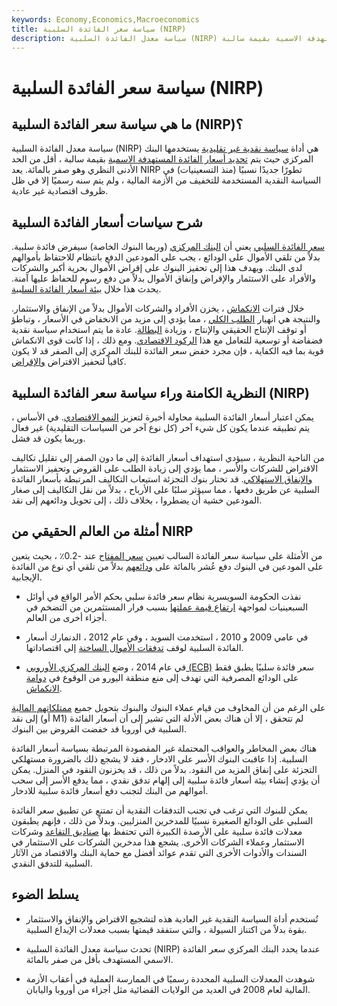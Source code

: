 ```yaml
---
keywords: Economy,Economics,Macroeconomics
title: سياسة سعر الفائدة السلبية (NIRP)
description: سياسة معدل الفائدة السلبية (NIRP) هي أداة يتم من خلالها تحديد أسعار الفائدة المستهدفة الاسمية بقيمة سالبة.
---
```


# سياسة سعر الفائدة السلبية (NIRP)
## ما هي سياسة سعر الفائدة السلبية (NIRP)؟

سياسة معدل الفائدة السلبية (NIRP) هي أداة [سياسة نقدية غير تقليدية](/monetarypolicy) يستخدمها البنك المركزي حيث يتم [تحديد أسعار الفائدة المستهدفة الاسمية](/target-rate) بقيمة سالبة ، أقل من الحد الأدنى النظري وهو صفر بالمائة. يعد NIRP تطورًا جديدًا نسبيًا (منذ التسعينيات) في السياسة النقدية المستخدمة للتخفيف من الأزمة المالية ، ولم يتم سنه رسميًا إلا في ظل ظروف اقتصادية غير عادية.

## شرح سياسات أسعار الفائدة السلبية

[سعر الفائدة السلبي](/negative-interest-rate) يعني أن [البنك المركزي](/centralbank) (وربما البنوك الخاصة) سيفرض فائدة سلبية. بدلاً من تلقي الأموال على الودائع ، يجب على المودعين الدفع بانتظام للاحتفاظ بأموالهم لدى البنك. ويهدف هذا إلى تحفيز البنوك على إقراض الأموال بحرية أكبر والشركات والأفراد على الاستثمار والإقراض وإنفاق الأموال بدلاً من دفع رسوم للحفاظ عليها آمنة. يحدث هذا خلال [بيئة أسعار الفائدة السلبية](/negative-interest-rate-environment).

خلال فترات [الانكماش](/deflation) ، يخزن الأفراد والشركات الأموال بدلاً من الإنفاق والاستثمار. والنتيجة هي انهيار [الطلب الكلي](/aggregatedemand) ، مما يؤدي إلى مزيد من الانخفاض في الأسعار ، وتباطؤ أو توقف الإنتاج الحقيقي والإنتاج ، وزيادة [البطالة](/unemployment). عادة ما يتم استخدام سياسة نقدية فضفاضة أو توسعية للتعامل مع هذا [الركود الاقتصادي](/stagnation). ومع ذلك ، إذا كانت قوى الانكماش قوية بما فيه الكفاية ، فإن مجرد خفض سعر الفائدة للبنك المركزي إلى الصفر قد لا يكون كافياً لتحفيز الاقتراض [والإقراض](/lender).

## النظرية الكامنة وراء سياسة سعر الفائدة السلبية (NIRP)

يمكن اعتبار أسعار الفائدة السلبية محاولة أخيرة لتعزيز [النمو الاقتصادي](/economicgrowth). في الأساس ، يتم تطبيقه عندما يكون كل شيء آخر (كل نوع آخر من السياسات التقليدية) غير فعال وربما يكون قد فشل.

من الناحية النظرية ، سيؤدي استهداف أسعار الفائدة إلى ما دون الصفر إلى تقليل تكاليف الاقتراض للشركات والأسر ، مما يؤدي إلى زيادة الطلب على القروض وتحفيز الاستثمار [والإنفاق الاستهلاكي](/consumer-spending). قد تختار بنوك التجزئة استيعاب التكاليف المرتبطة بأسعار الفائدة السلبية عن طريق دفعها ، مما سيؤثر سلبًا على الأرباح ، بدلاً من نقل التكاليف إلى صغار المودعين خشية أن يضطروا ، بخلاف ذلك ، إلى تحويل ودائعهم إلى نقد.

## أمثلة من العالم الحقيقي من NIRP

من الأمثلة على سياسة سعر الفائدة السالب تعيين [سعر المفتاح](/key-rate) عند -0.2٪ ، بحيث يتعين على المودعين في البنوك دفع عُشر بالمائة على [ودائعهم](/deposit) بدلاً من تلقي أي نوع من الفائدة الإيجابية.

- نفذت الحكومة السويسرية نظام سعر فائدة سلبي بحكم الأمر الواقع في أوائل السبعينيات لمواجهة [ارتفاع قيمة عملتها](/currency-appreciation) بسبب فرار المستثمرين من التضخم في أجزاء أخرى من العالم.

- في عامي 2009 و 2010 ، استخدمت السويد ، وفي عام 2012 ، الدنمارك أسعار الفائدة السلبية لوقف [تدفقات الأموال الساخنة](/hotmoney) إلى اقتصاداتها.

- في عام 2014 ، وضع [البنك المركزي الأوروبي (ECB)](/europeancentralbank) سعر فائدة سلبيًا يطبق فقط على الودائع المصرفية التي تهدف إلى منع منطقة اليورو من الوقوع في [دوامة الانكماش](/deflationary-spiral).

على الرغم من أن المخاوف من قيام عملاء البنوك والبنوك بتحويل جميع [ممتلكاتهم المالية](/holdings) إلى نقد (أو M1) لم تتحقق ، إلا أن هناك بعض الأدلة التي تشير إلى أن أسعار الفائدة السلبية في أوروبا قد خفضت القروض بين البنوك.

هناك بعض المخاطر والعواقب المحتملة غير المقصودة المرتبطة بسياسة أسعار الفائدة السلبية. إذا عاقبت البنوك الأسر على الادخار ، فقد لا يشجع ذلك بالضرورة مستهلكي التجزئة على إنفاق المزيد من النقود. بدلاً من ذلك ، قد يخزنون النقود في المنزل. يمكن أن يؤدي إنشاء بيئة أسعار فائدة سلبية إلى إلهام تدفق نقدي ، مما يدفع الأسر إلى سحب أموالهم من البنك لتجنب دفع أسعار فائدة سلبية للادخار.

يمكن للبنوك التي ترغب في تجنب التدفقات النقدية أن تمتنع عن تطبيق سعر الفائدة السلبي على الودائع الصغيرة نسبيًا للمدخرين المنزليين. وبدلاً من ذلك ، فإنهم يطبقون معدلات فائدة سلبية على الأرصدة الكبيرة التي تحتفظ بها [صناديق التقاعد](/pensionplan) وشركات الاستثمار وعملاء الشركات الأخرى. يشجع هذا مدخرين الشركات على الاستثمار في السندات والأدوات الأخرى التي تقدم عوائد أفضل مع حماية البنك والاقتصاد من الآثار السلبية للتدفق النقدي.

## يسلط الضوء

- تُستخدم أداة السياسة النقدية غير العادية هذه لتشجيع الاقتراض والإنفاق والاستثمار بقوة بدلاً من اكتناز السيولة ، والتي ستفقد قيمتها بسبب معدلات الإيداع السلبية.

- تحدث سياسة معدل الفائدة السلبية (NIRP) عندما يحدد البنك المركزي سعر الفائدة الاسمي المستهدف بأقل من صفر بالمائة.

- شوهدت المعدلات السلبية المحددة رسميًا في الممارسة العملية في أعقاب الأزمة المالية لعام 2008 في العديد من الولايات القضائية مثل أجزاء من أوروبا واليابان.

